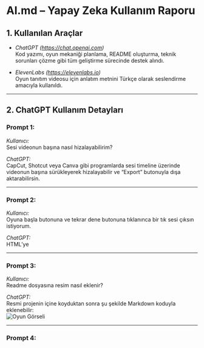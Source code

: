 # AI.md – Yapay Zeka Kullanım Raporu

## 1. Kullanılan Araçlar

- *ChatGPT (https://chat.openai.com)*  
  Kod yazımı, oyun mekaniği planlama, README oluşturma, teknik sorunları çözme gibi tüm geliştirme sürecinde destek alındı.

- *ElevenLabs (https://elevenlabs.io)*  
  Oyun tanıtım videosu için anlatım metnini Türkçe olarak seslendirme amacıyla kullanıldı.

---

## 2. ChatGPT Kullanım Detayları

### Prompt 1:
*Kullanıcı:*  
Sesi videonun başına nasıl hizalayabilirim?

*ChatGPT:*  
CapCut, Shotcut veya Canva gibi programlarda sesi timeline üzerinde videonun başına sürükleyerek hizalayabilir ve “Export” butonuyla dışa aktarabilirsin.

---

### Prompt 2:
*Kullanıcı:*  
Oyuna başla butonuna ve tekrar dene butonuna tıklanınca bir tık sesi çıksın istiyorum.

*ChatGPT:*  
HTML’ye <audio> etiketiyle ses eklenmeli. JavaScript içinde ilgili butonlara onclick fonksiyonu ile document.getElementById("tiklamaSesi").play(); kodu yazılmalı.

---

### Prompt 3:
*Kullanıcı:*  
Readme dosyasına resim nasıl eklenir?

*ChatGPT:*  
Resmi projenin içine koyduktan sonra şu şekilde Markdown koduyla eklenebilir:  
![Oyun Görseli](gorseller/oyun-ekrani.png)

---

### Prompt 4:


